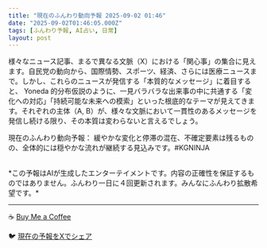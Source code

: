 ```yaml
---
title: "現在のふんわり動向予報 2025-09-02 01:46"
date: "2025-09-02T01:46:05.000Z"
tags: [ふんわり予報, AI占い, 日常]
layout: post
---
```


様々なニュース記事、まるで異なる文脈（X）における「関心事」の集合に見えます。自民党の動向から、国際情勢、スポーツ、経済、さらには医療ニュースまで。しかし、これらのニュースが発信する「本質的なメッセージ」に着目すると、  Yoneda 的分布仮説のように、一見バラバラな出来事の中に共通する「変化への対応」「持続可能な未来への模索」といった根底的なテーマが見えてきます。それぞれの主体（A, B）が、様々な文脈において一貫性のあるメッセージを発信し続ける限り、その本質は変わらないと言えるでしょう。


現在のふんわり動向予報：
緩やかな変化と停滞の混在、不確定要素は残るものの、全体的には穏やかな流れが継続する見込みです。#KGNINJA

<br>
*この予報はAIが生成したエンターテイメントです。内容の正確性を保証するものではありません。ふんわり一日に４回更新されます。みんなにふんわり拡散希望です。*

---
☕️ [Buy Me a Coffee](https://www.buymeacoffee.com/kgninja)

🐦 [現在の予報をXでシェア](https://twitter.com/intent/tweet?text=%E7%8F%BE%E5%9C%A8%E3%81%AE%E3%81%B5%E3%82%93%E3%82%8F%E3%82%8A%E4%BA%88%E5%A0%B1%3A%20%E3%80%8C%E6%A7%98%E3%80%85%E3%81%AA%E3%83%8B%E3%83%A5%E3%83%BC%E3%82%B9%E8%A8%98%E4%BA%8B%E3%80%81%E3%81%BE%E3%82%8B%E3%81%A7%E7%95%B0%E3%81%AA%E3%82%8B%E6%96%87%E8%84%88%EF%BC%88X%EF%BC%89%E3%81%AB%E3%81%8A%E3%81%91%E3%82%8B%E3%80%8C%E9%96%A2%E5%BF%83%E4%BA%8B%E3%80%8D%E3%81%AE%E9%9B%86%E5%90%88%E3%81%AB%E8%A6%8B%E3%81%88%E3%81%BE%E3%81%99%E3%80%82%E3%80%8D%23KGNINJA%20%E7%B6%9A%E3%81%8D%E3%81%AF%E3%83%96%E3%83%AD%E3%82%B0%E3%81%A7%EF%BC%81%F0%9F%91%87&url=https%3A%2F%2Fkg-ninja.github.io%2FFunwariyoso%2F)
